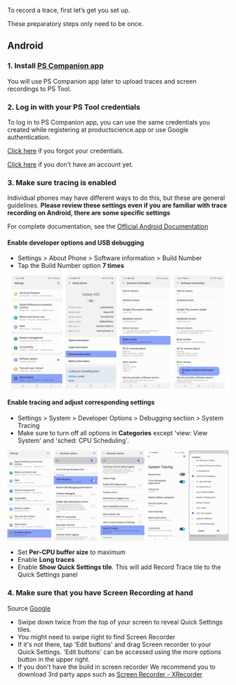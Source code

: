 To record a trace, first let’s get you set up.

These preparatory steps only need to be once.

Android
---------

### 1. Install [PS Companion app](https://play.google.com/store/apps/details?id=com.ps.companion&hl=en_US&gl=US&pli=1) 

You will use PS Companion app later to upload traces and screen recordings to PS Tool.

### 2. Log in with your PS Tool credentials

To log in to PS Companion app, you can use the same credentials you created while registering at productscience.app or use Google authentication.

[Click here](https://productscience.app/recovery-token) if you forgot your credentials.

[Click here](https://productscience.app/sign-up-trial) if you don't have an account yet.

### 3. Make sure tracing is enabled
Individual phones may have different ways to do this, but these are general guidelines. **Please review these settings even if you are familiar with trace recording on Android, there are some specific settings**

For complete documentation, see the [Official Android Documentation](https://developer.android.com/studio/debug/dev-options)

#### Enable developer options and USB debugging

- Settings &gt; About Phone &gt; Software information &gt; Build Number
- Tap the Build Number option __7 times__

![enable-developer-settings](../images/dev-options.png)

#### Enable tracing and adjust corresponding settings

- Settings &gt; System &gt; Developer Options &gt; Debugging section &gt; System Tracing
- Make sure to turn off all options in __Categories__ except 'view: View System' and 'sched: CPU Scheduling'.

![enable-tracing](../images/enable-tracing.png)

- Set __Per-CPU buffer size__ to maximum
- Enable __Long traces__
- Enable __Show Quick Settings tile__. This will add Record Trace tile to the Quick Settings panel

### 4. Make sure that you have Screen Recording at hand

Source [Google](https://support.google.com/android/answer/9075928?hl=en)

- Swipe down twice from the top of your screen to reveal Quick Settings tiles.
- You might need to swipe right to find Screen Recorder
- If it's not there, tap 'Edit buttons' and drag Screen recorder to your Quick Settings. 'Edit buttons' can be accessed using the more options button in the upper right.
- If you don't have the build in screen recorder
We recommend you to download 3rd party apps such as [Screen Recorder - XRecorder](https://play.google.com/store/apps/details?id=videoeditor.videorecorder.screenrecorder&hl=en_US&gl=US)


